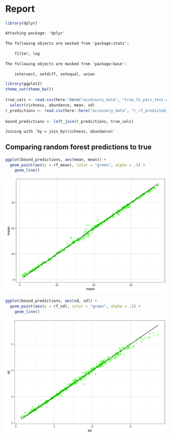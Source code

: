 # Report

``` r
library(dplyr)
```


    Attaching package: 'dplyr'

    The following objects are masked from 'package:stats':

        filter, lag

    The following objects are masked from 'package:base':

        intersect, setdiff, setequal, union

``` r
library(ggplot2)
theme_set(theme_bw())

true_vals <- read.csv(here::here("accessory_data", "true_fs_pars_test.csv")) %>%
  select(richness, abundance, mean, sd)
r_predictions <- read.csv(here::here("accessory_data", "r_rf_predicted_pars.csv"))

bound_predictions <- left_join(r_predictions, true_vals)
```

    Joining with `by = join_by(richness, abundance)`

## Comparing random forest predictions to true

``` r
ggplot(bound_predictions, aes(mean, mean)) +
  geom_point(aes(y = rf_mean), color = "green", alpha = .5) +
    geom_line() 
```

![](comparing_rf_to_true_files/figure-commonmark/unnamed-chunk-2-1.png)

``` r
ggplot(bound_predictions, aes(sd, sd)) +
  geom_point(aes(y = rf_sd), color = "green", alpha = .5) +
    geom_line() 
```

![](comparing_rf_to_true_files/figure-commonmark/unnamed-chunk-2-2.png)
